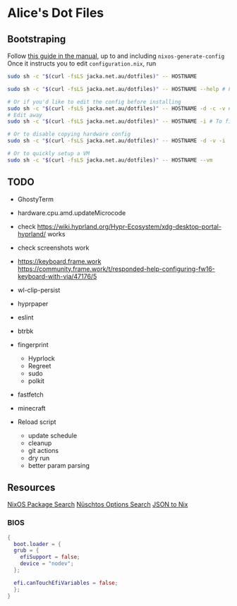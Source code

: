 # Alice's Dot Files

## Bootstraping

Follow [this guide in the manual](https://nixos.org/manual/nixos/stable/#sec-installation-manual), up to and including `nixos-generate-config`  
Once it instructs you to edit `configuration.nix`, run

```bash
sudo sh -c "$(curl -fsLS jacka.net.au/dotfiles)" -- HOSTNAME

sudo sh -c "$(curl -fsLS jacka.net.au/dotfiles)" -- HOSTNAME --help # For usage

# Or if you'd like to edit the config before installing
sudo sh -c "$(curl -fsLS jacka.net.au/dotfiles)" -- HOSTNAME -d -c -v # To download, copy the hardware config, and update stateVersion
# Edit away
sudo sh -c "$(curl -fsLS jacka.net.au/dotfiles)" -- HOSTNAME -i # To finish the install

# Or to disable copying hardware config
sudo sh -c "$(curl -fsLS jacka.net.au/dotfiles)" -- HOSTNAME -d -v -i

# Or to quickly setup a VM
sudo sh -c "$(curl -fsLS jacka.net.au/dotfiles)" -- HOSTNAME --vm
```

## TODO

- GhostyTerm
- hardware.cpu.amd.updateMicrocode
- check <https://wiki.hyprland.org/Hypr-Ecosystem/xdg-desktop-portal-hyprland/> works
- check screenshots work

- <https://keyboard.frame.work> <https://community.frame.work/t/responded-help-configuring-fw16-keyboard-with-via/47176/5>
- wl-clip-persist
- hyprpaper
- eslint
- btrbk

- fingerprint
  - Hyprlock
  - Regreet
  - sudo
  - polkit
- fastfetch
- minecraft

- Reload script
  - update schedule
  - cleanup
  - git actions
  - dry run
  - better param parsing

## Resources

[NixOS Package Search](https://search.nixos.org/packages?channel=unstable)
[Nüschtos Options Search](https://search.n%C3%BCschtos.de)
[JSON to Nix](https://json-to-nix.pages.dev/)

### BIOS

```nix
{
  boot.loader = {
  grub = {
    efiSupport = false;
    device = "nodev";
  };

  efi.canTouchEfiVariables = false;
  };
}
```

